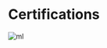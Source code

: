 # Certifications
![ml](https://user-images.githubusercontent.com/7158671/27762670-2850aa48-5e7f-11e7-8d85-cb28e66477ec.jpg)
